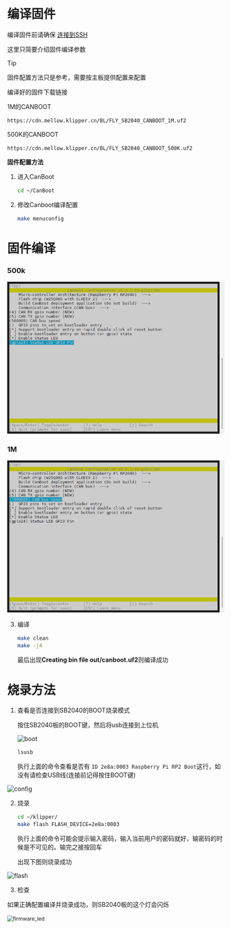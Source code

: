 # 编译固件

编译固件前请确保 [连接到SSH](/board/fly_pi/FLY_π_description5 "点击即可跳转")

这里只简要介绍固件编译参数

> [!TIP]
> 固件配置方法只是参考，需要按主板提供配置来配置

编译好的固件下载链接

1M的CANBOOT

```
https://cdn.mellow.klipper.cn/BL/FLY_SB2040_CANBOOT_1M.uf2
```

500K的CANBOOT

```
https://cdn.mellow.klipper.cn/BL/FLY_SB2040_CANBOOT_500K.uf2
```

**固件配置方法**

1. 进入CanBoot

    ```bash
    cd ~/CanBoot
    ```
    
2. 修改Canboot编译配置

    ```bash
    make menuconfig
    ```

# 固件编译

<!-- tabs:start -->



### **500k**

![config](../../images/boards/fly_sb2040/canboot1.png ":no-zooom")





### **1M**

![config](../../images/boards/fly_sb2040/canboot2.png ":no-zooom")

<!-- tabs:end -->

3. 编译

    ```bash
    make clean
    make -j4
    ```
    
     最后出现**Creating bin file out/canboot.uf2**则编译成功
    
    

# 烧录方法

1. 查看是否连接到SB2040的BOOT烧录模式
   
    按住SB2040板的BOOT键，然后将usb连接到上位机

    ![boot](../../images/boards/fly_sb2040/boot.png)
    
    ```bash
    lsusb
    ```
    
    执行上面的命令查看是否有 ``ID 2e8a:0003 Raspberry Pi RP2 Boot``这行，如没有请检查USB线(连接前记得按住BOOT键)

![config](../../images/boards/fly_sb2040/lsusb.png ":no-zooom")

2. 烧录
   
    ```bash
    cd ~/klipper/
    make flash FLASH_DEVICE=2e8a:0003
    ```
    
   执行上面的命令可能会提示输入密码，输入当前用户的密码就好，输密码的时候是不可见的。输完之接按回车
   
   出现下图则烧录成功

![flash](../../images/boards/fly_sb2040/flash.png ":no-zooom")



3. 检查

如果正确配置编译并烧录成功，则SB2040板的这个灯会闪烁

<img src="../../images/boards/fly_sb2040/statusled.png" alt="firmware_led" style="zoom:85%;" />